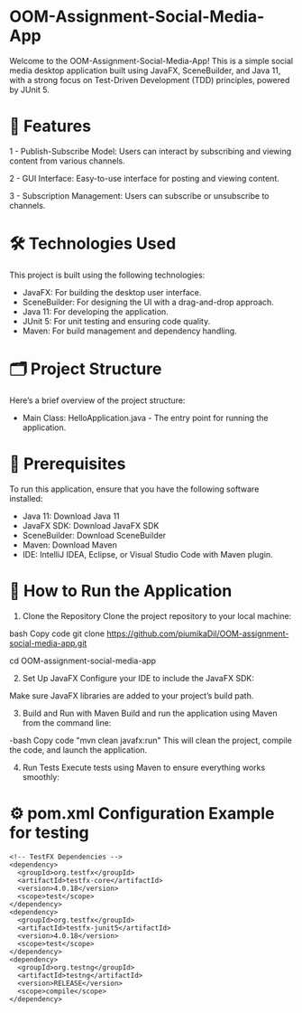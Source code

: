 
# OOM-Assignment-Social-Media-App


Welcome to the OOM-Assignment-Social-Media-App! This is a simple social media desktop application built using JavaFX, SceneBuilder, and Java 11, with a strong focus on Test-Driven Development (TDD) principles, powered by JUnit 5.

# 📌 Features
1 - Publish-Subscribe Model: Users can interact by subscribing and viewing content from various channels.

2 - GUI Interface: Easy-to-use interface for posting and viewing content.

3 - Subscription Management: Users can subscribe or unsubscribe to channels.

# 🛠️ Technologies Used
This project is built using the following technologies:

* JavaFX: For building the desktop user interface.
* SceneBuilder: For designing the UI with a drag-and-drop approach.
* Java 11: For developing the application.
* JUnit 5: For unit testing and ensuring code quality.
* Maven: For build management and dependency handling.

# 🗂️ Project Structure

Here’s a brief overview of the project structure:

* Main Class: HelloApplication.java - The entry point for running the application.

# 🔧 Prerequisites
To run this application, ensure that you have the following software installed:

* Java 11: Download Java 11
* JavaFX SDK: Download JavaFX SDK
* SceneBuilder: Download SceneBuilder
* Maven: Download Maven
* IDE: IntelliJ IDEA, Eclipse, or Visual Studio Code with Maven plugin.

# 🚀 How to Run the Application
1. Clone the Repository
Clone the project repository to your local machine:

bash
Copy code
git clone https://github.com/piumikaDil/OOM-assignment-social-media-app.git

cd OOM-assignment-social-media-app

2. Set Up JavaFX
Configure your IDE to include the JavaFX SDK:

Make sure JavaFX libraries are added to your project’s build path.

3. Build and Run with Maven
Build and run the application using Maven from the command line:

-bash
Copy code
"mvn clean javafx:run"
This will clean the project, compile the code, and launch the application.

4. Run Tests
Execute tests using Maven to ensure everything works smoothly:


# ⚙️ pom.xml Configuration Example for testing 


    <!-- TestFX Dependencies -->
    <dependency>
      <groupId>org.testfx</groupId>
      <artifactId>testfx-core</artifactId>
      <version>4.0.18</version>
      <scope>test</scope>
    </dependency>
    <dependency>
      <groupId>org.testfx</groupId>
      <artifactId>testfx-junit5</artifactId>
      <version>4.0.18</version>
      <scope>test</scope>
    </dependency>
    <dependency>
      <groupId>org.testng</groupId>
      <artifactId>testng</artifactId>
      <version>RELEASE</version>
      <scope>compile</scope>
    </dependency>

  
